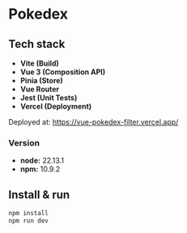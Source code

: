 # Pokedex

## Tech stack

- **Vite (Build)**
- **Vue 3 (Composition API)** 
- **Pinia (Store)**
- **Vue Router**
- **Jest (Unit Tests)** 
- **Vercel (Deployment)**

Deployed at: https://vue-pokedex-filter.vercel.app/

### Version

- **node:** 22.13.1
- **npm:** 10.9.2

## Install & run

```bash
npm install
npm run dev
```

